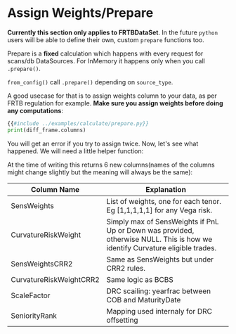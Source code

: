 # Assign Weights/Prepare

**Currently this section only applies to FRTBDataSet**. In the future `python` users will be able to define their own, custom `prepare` functions too. 

Prepare is a **fixed** calculation which happens with every request for scans/db DataSources. For InMemory it happens only when you call `.prepare()`.

`from_config()` call `.prepare()` depending on `source_type`.

A good usecase for that is to assign weights column to your data, as per FRTB regulation for example. **Make sure you assign weights before doing any computations**:

```python
{{#include ../examples/calculate/prepare.py}}
print(diff_frame.columns)
```

You will get an error if you try to assign twice. Now, let's see what happened. We will need a little helper function:


At the time of writing this returns 6 new columns(names of the columns might change slightly but the meaning will always be the same):

| Column Name               | Explanation                                                                                                                  |
|---------------------------|------------------------------------------------------------------------------------------------------------------------------|
| SensWeights               | List of weights, one for each tenor. Eg \[1,1,1,1,1\] for any Vega risk.                                                       |
|  CurvatureRiskWeight      | Simply max of SensWeights if PnL Up or Down was provided, otherwise NULL. This is how we identify Curvature eligible trades. |
|  SensWeightsCRR2          | Same as SensWeights but under CRR2 rules.                                                                                    |
|  CurvatureRiskWeightCRR2  | Same logic as BCBS                                                                                                           |
|  ScaleFactor              | DRC scailing: yearfrac between COB and MaturityDate                                                                          |
|  SeniorityRank            | Mapping used internaly for DRC offsetting                                                                                    |
